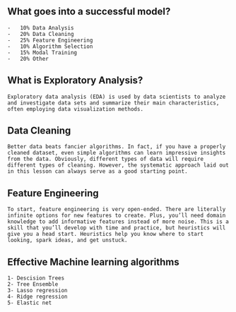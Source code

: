 ## What goes into a successful model? 
    -   10% Data Analysis
    -   20% Data Cleaning
    -   25% Feature Engineering
    -   10% Algorithm Selection
    -   15% Modal Training
    -   20% Other

## What is Exploratory Analysis?
    Exploratory data analysis (EDA) is used by data scientists to analyze and investigate data sets and summarize their main characteristics, often employing data visualization methods.

## Data Cleaning
    Better data beats fancier algorithms. In fact, if you have a properly cleaned dataset, even simple algorithms can learn impressive insights from the data. Obviously, different types of data will require different types of cleaning. However, the systematic approach laid out in this lesson can always serve as a good starting point.

## Feature Engineering
    To start, feature engineering is very open-ended. There are literally infinite options for new features to create. Plus, you’ll need domain knowledge to add informative features instead of more noise. This is a skill that you’ll develop with time and practice, but heuristics will give you a head start. Heuristics help you know where to start looking, spark ideas, and get unstuck.

## Effective Machine learning algorithms
    1- Descision Trees
    2- Tree Ensemble
    3- Lasso regression 
    4- Ridge regression 
    5- Elastic net
